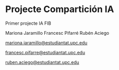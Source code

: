 # Projecte Compartición IA
Primer projecte IA FIB

Mariona Jaramillo
Francesc Pifarré
Rubén Aciego

mariona.jaramillo@estudiantat.upc.edu

francesc.pifarre@estudiantat.upc.edu

ruben.aciego@estudiantat.upc.edu
